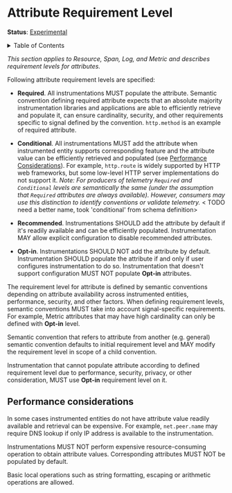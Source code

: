 # Attribute Requirement Level

**Status**: [Experimental](../document-status.md)

<details>
<summary>Table of Contents</summary>

<!-- toc -->

- [Performance considerations](#performance-considerations)

<!-- tocstop -->

</details>

_This section applies to Resource, Span, Log, and Metric and describes requirement levels for attributes._

Following attribute requirement levels are specified:

- **Required**. All instrumentations MUST populate the attribute. Semantic convention defining required attribute expects that an absolute majority instrumentation libraries and applications are able to efficiently retrieve and populate it, can ensure cardinality, security, and other requirements specific to signal defined by the convention. `http.method` is an example of required attribute.

- **Conditional**. All instrumentations MUST add the attribute when instrumented entity supports corresponding feature and the attribute value can be efficiently retrieved and populated (see [Performance Considerations](#performance-considerations)).
For example, `http.route` is widely supported by HTTP web frameworks, but some low-level HTTP server implementations do not support it.
_Note: For producers of telemetry `Required` and `Conditional` levels are semantically the same (under the assumption that `Required` attributes are always available). However, consumers may use this distinction to identify conventions or validate telemetry._
< TODO need a better name, took 'conditional' from schema definition>

- **Recommended**. Instrumentations SHOULD add the attribute by default if it's readily available and can be efficiently populated. Instrumentation MAY allow explicit configuration to disable recommended attributes.

- **Opt-in**. Instrumentations SHOULD NOT add the attribute by default. Instrumentation SHOULD populate the attribute if and only if user configures instrumentation to do so. Instrumentation that doesn't support configuration MUST NOT populate **Opt-in** attributes.

The requirement level for attribute is defined by semantic conventions depending on attribute availability across instrumented entities, performance, security, and other factors. When defining requirement levels, semantic conventions MUST take into account signal-specific requirements. For example, Metric attributes that may have high cardinality can only be defined with **Opt-in** level.

Semantic convention that refers to attribute from another (e.g. general) semantic convention defaults to initial requirement level and MAY modify the requirement level in scope of a child convention.

Instrumentation that cannot populate attribute according to defined requirement level due to performance, security, privacy, or other consideration, MUST use **Opt-in** requirement level on it.

## Performance considerations

In some cases instrumented entities do not have attribute value readily available and retrieval can be expensive. For example, `net.peer.name` may require DNS lookup if only IP address is available to the instrumentation.

Instrumentations MUST NOT perform expensive resource-consuming operation to obtain attribute values. Corresponding attributes MUST NOT be populated by default.

Basic local operations such as string formatting, escaping or arithmetic operations are allowed.
